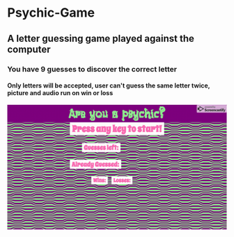 # Psychic-Game
## A letter guessing game played against the computer

### You have 9 guesses to discover the correct letter

#### Only letters will be accepted, user can't guess the same letter twice, picture and audio run on win or loss


![screencast-game](https://github.com/nosidam48/Psychic-Game/blob/master/assets/images/Psychic%20Powers.gif)
      
